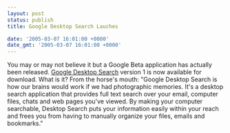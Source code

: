 ```yaml
---
layout: post
status: publish
title: Google Desktop Search Lauches

date: '2005-03-07 16:01:00 +0000'
date_gmt: '2005-03-07 16:01:00 +0000'
---
```

You may or may not believe it but a Google Beta application has actually been released. <a href="http://desktop.google.com/about.html" target="_blank">Google Desktop Search</a> version 1 is now available for download.
What is it? From the horse's mouth:
"Google Desktop Search is how our brains would work if we had photographic memories. It's a desktop search application that provides full text search over your email, computer files, chats and web pages you've viewed. By making your computer searchable, Desktop Search puts your information easily within your reach and frees you from having to manually organize your files, emails and bookmarks."
